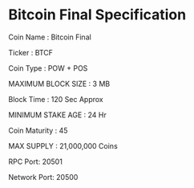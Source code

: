# Bitcoin Final Specification

Coin Name : Bitcoin Final

Ticker : BTCF

Coin Type : POW + POS

MAXIMUM BLOCK SIZE : 3 MB

Block Time : 120 Sec Approx

MINIMUM STAKE AGE : 24 Hr

Coin Maturity : 45

MAX SUPPLY : 21,000,000 Coins

RPC Port: 20501

Network Port: 20500